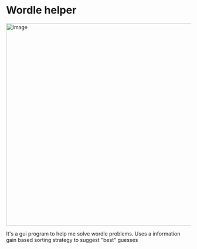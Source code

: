 # Wordle helper
<img width="929" height="552" alt="image" src="https://github.com/user-attachments/assets/cb76390c-136d-4fa0-ab4f-02e97187310f" />

It's a gui program to help me solve wordle problems. Uses a information gain based sorting strategy to suggest "best" guesses
